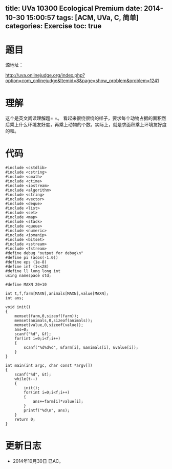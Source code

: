 title: UVa 10300 Ecological Premium
date: 2014-10-30 15:00:57
tags: [ACM, UVa, C, 简单]
categories: Exercise
toc: true
---
# 题目	
源地址：

http://uva.onlinejudge.org/index.php?option=com_onlinejudge&Itemid=8&page=show_problem&problem=1241

# 理解
这个是英文阅读理解题= =。
看起来很绕很绕的样子，要求每个动物占据的面积然后乘上什么环境友好度，再乘上动物的个数。实际上，就是求面积乘上环境友好度的和。

<!-- more -->

# 代码
```#include <cstdio>
#include <cstdlib>
#include <cstring>
#include <cmath>
#include <ctime>
#include <iostream>
#include <algorithm>
#include <string>
#include <vector>
#include <deque>
#include <list>
#include <set>
#include <map>
#include <stack>
#include <queue>
#include <numeric>
#include <iomanip>
#include <bitset>
#include <sstream>
#include <fstream>
#define debug "output for debug\n"
#define pi (acos(-1.0))
#define eps (1e-8)
#define inf (1<<28)
#define ll long long int
using namespace std;

#define MAXN 20+10

int t,f,farm[MAXN],animals[MAXN],value[MAXN];
int ans;

void init()
{
    memset(farm,0,sizeof(farm));
    memset(animals,0,sizeof(animals));
    memset(value,0,sizeof(value));
    ans=0;
    scanf("%d", &f);
    for(int i=0;i<f;i++)
    {
        scanf("%d%d%d", &farm[i], &animals[i], &value[i]);
    }
}

int main(int argc, char const *argv[])
{
	scanf("%d", &t);
	while(t--)
    {
        init();
        for(int i=0;i<f;i++)
        {
            ans+=farm[i]*value[i];
        }
        printf("%d\n", ans);
    }
	return 0;
}
```
# 更新日志
- 2014年10月30日 已AC。